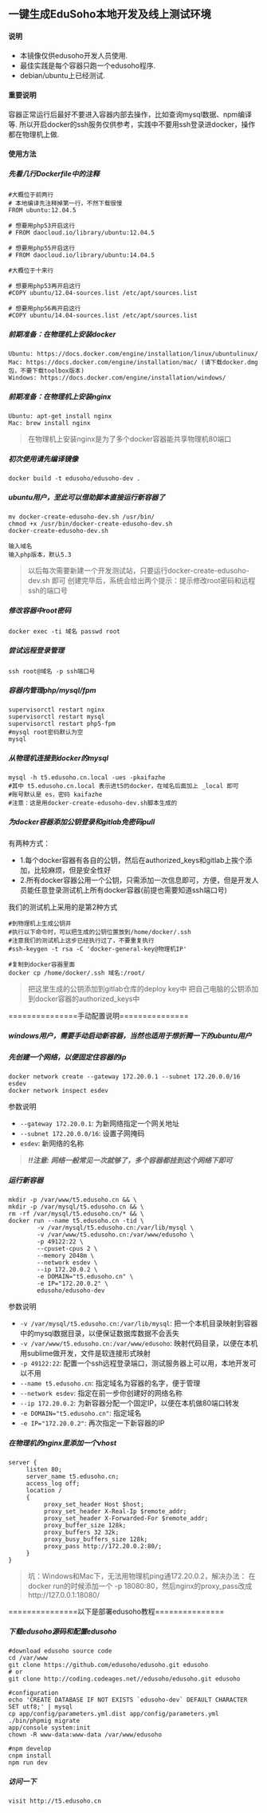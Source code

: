 ## 一键生成EduSoho本地开发及线上测试环境

#### 说明

* 本镜像仅供edusoho开发人员使用.
* 最佳实践是每个容器只跑一个edusoho程序.
* debian/ubuntu上已经测试.

#### 重要说明

容器正常运行后最好不要进入容器内部去操作，比如查询mysql数据、npm编译等.
所以开启docker的ssh服务仅供参考，实践中不要用ssh登录进docker，操作都在物理机上做.

#### 使用方法

##### 先看几行Dockerfile中的注释

```
#大概位于前两行
# 本地编译先注释掉第一行，不然下载很慢
FROM ubuntu:12.04.5

# 想要用php53开启这行
# FROM daocloud.io/library/ubuntu:12.04.5

# 想要用php55开启这行
# FROM daocloud.io/library/ubuntu:14.04.5
```

```
#大概位于十来行

# 想要用php53再开启这行
#COPY ubuntu/12.04-sources.list /etc/apt/sources.list

# 想要用php56再开启这行
#COPY ubuntu/14.04-sources.list /etc/apt/sources.list
```

##### 前期准备：在物理机上安装docker
```
Ubuntu: https://docs.docker.com/engine/installation/linux/ubuntulinux/
Mac: https://docs.docker.com/engine/installation/mac/ (请下载docker.dmg包，不要下载toolbox版本)
Windows: https://docs.docker.com/engine/installation/windows/
```

##### 前期准备：在物理机上安装nginx
```
Ubuntu: apt-get install nginx
Mac: brew install nginx
```

>在物理机上安装nginx是为了多个docker容器能共享物理机80端口

##### 初次使用请先编译镜像

```
docker build -t edusoho/edusoho-dev .
```

##### ubuntu用户，至此可以借助脚本直接运行新容器了

```shell
mv docker-create-edusoho-dev.sh /usr/bin/
chmod +x /usr/bin/docker-create-edusoho-dev.sh
docker-create-edusoho-dev.sh

输入域名
输入php版本，默认5.3
```
>以后每次需要新建一个开发测试站，只要运行docker-create-edusoho-dev.sh
即可
>创建完毕后，系统会给出两个提示：提示修改root密码和远程ssh的端口号

##### 修改容器中root密码

```shell
docker exec -ti 域名 passwd root
```

##### 尝试远程登录管理

```shell
ssh root@域名 -p ssh端口号
```

##### 容器内管理php/mysql/fpm

```shell
supervisorctl restart nginx
supervisorctl restart mysql
supervisorctl restart php5-fpm
#mysql root密码默认为空
mysql
```

##### 从物理机连接到docker的mysql

```shell
mysql -h t5.edusoho.cn.local -ues -pkaifazhe
#其中 t5.edusoho.cn.local 表示进t5的docker，在域名后面加上 _local 即可
#账号默认是 es，密码 kaifazhe
#注意：这是用docker-create-edusoho-dev.sh脚本生成的
```

##### 为docker容器添加公钥登录和gitlab免密码pull

有两种方式：
* 1.每个docker容器有各自的公钥，然后在authorized_keys和gitlab上挨个添加，比较麻烦，但是安全性好
* 2.所有docker容器公用一个公钥，只需添加一次信息即可，方便，但是开发人员能任意登录测试机上所有docker容器(前提也需要知道ssh端口号)

我们的测试机上采用的是第2种方式

```shell
#到物理机上生成公钥并
#执行以下命令时，可以把生成的公钥位置放到/home/docker/.ssh
#注意我们的测试机上这步已经执行过了，不要重复执行
#ssh-keygen -t rsa -C 'docker-general-key@物理机IP'

#复制到docker容器里面
docker cp /home/docker/.ssh 域名:/root/
```
>把这里生成的公钥添加到gitlab仓库的deploy key中
>把自己电脑的公钥添加到docker容器的authorized_keys中

===============手动配置说明===============

##### windows用户，需要手动启动新容器，当然也适用于想折腾一下的ubuntu用户

##### 先创建一个网络，以便固定住容器的ip

```shell
docker network create --gateway 172.20.0.1 --subnet 172.20.0.0/16 esdev
docker network inspect esdev
```

参数说明

* `--gateway 172.20.0.1`: 为新网络指定一个网关地址
* `--subnet 172.20.0.0/16`: 设置子网掩码
* `esdev`: 新网络的名称

> ***!!注意: 网络一般常见一次就够了，多个容器都挂到这个网络下即可***

##### 运行新容器

```shell
mkdir -p /var/www/t5.edusoho.cn && \
mkdir -p /var/mysql/t5.edusoho.cn && \
rm -rf /var/mysql/t5.edusoho.cn/* && \
docker run --name t5.edusoho.cn -tid \
        -v /var/mysql/t5.edusoho.cn:/var/lib/mysql \
        -v /var/www/t5.edusoho.cn:/var/www/edusoho \
        -p 49122:22 \
        --cpuset-cpus 2 \
        --memory 2048m \
        --network esdev \
        --ip 172.20.0.2 \
        -e DOMAIN="t5.edusoho.cn" \
        -e IP="172.20.0.2" \
        edusoho/edusoho-dev
```

参数说明

* `-v /var/mysql/t5.edusoho.cn:/var/lib/mysql`: 把一个本机目录映射到容器中的mysql数据目录，以便保证数据库数据不会丢失
* `-v /var/www/t5.edusoho.cn:/var/www/edusoho`: 映射代码目录，以便在本机用sublime做开发，文件是软连接形式映射
* `-p 49122:22`: 配置一个ssh远程登录端口，测试服务器上可以用，本地开发可以不用
* `--name t5.edusoho.cn`: 指定域名为容器的名字，便于管理
* `--network esdev`: 指定在前一步你创建好的网络名称
* `--ip 172.20.0.2`: 为新容器分配一个固定IP，以便在本机做80端口转发
* `-e DOMAIN="t5.edusoho.cn"`: 指定域名
* `-e IP="172.20.0.2"`: 再次指定一下新容器的IP

##### 在物理机的nginx里添加一个vhost

```
server {
     listen 80;
     server_name t5.edusoho.cn;
     access_log off;
     location /
     {
          proxy_set_header Host $host;
          proxy_set_header X-Real-Ip $remote_addr;
          proxy_set_header X-Forwarded-For $remote_addr;
          proxy_buffer_size 128k;
          proxy_buffers 32 32k;
          proxy_busy_buffers_size 128k;
          proxy_pass http://172.20.0.2:80/;
     }
}
```

>坑：Windows和Mac下，无法用物理机ping通172.20.0.2，解决办法：
>在docker run的时候添加一个 -p 18080:80，然后nginx的proxy_pass改成http://127.0.0.1:18080/


===============以下是部署edusoho教程===============

##### 下载edusoho源码和配置edusoho

```shell
#download edusoho source code
cd /var/www
git clone https://github.com/edusoho/edusoho.git edusoho
# or
git clone http://coding.codeages.net//edusoho/edusoho.git edusoho

#configuration
echo 'CREATE DATABASE IF NOT EXISTS `edusoho-dev` DEFAULT CHARACTER SET utf8;' | mysql
cp app/config/parameters.yml.dist app/config/parameters.yml
./bin/phpmig migrate
app/console system:init
chown -R www-data:www-data /var/www/edusoho

#npm develop
cnpm install
npm run dev
```

##### 访问一下

```
visit http://t5.edusoho.cn
```
